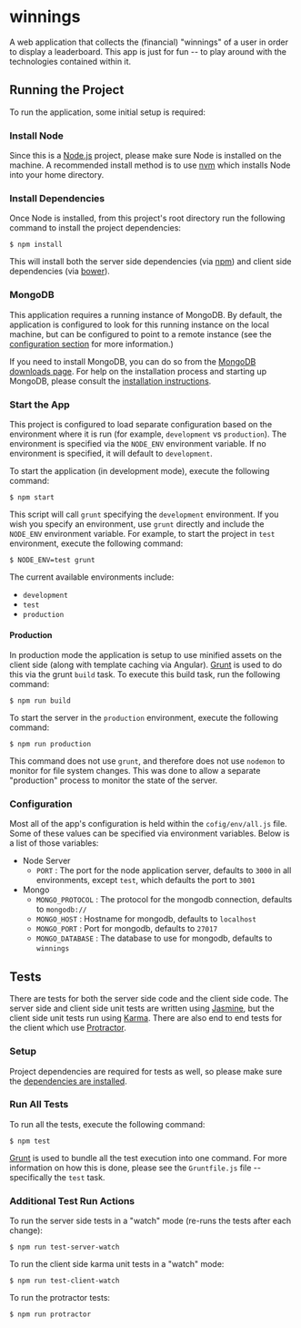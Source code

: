 # winnings #

A web application that collects the (financial) "winnings" of a user in order
to display a leaderboard. This app is just for fun -- to play around with
the technologies contained within it.

## Running the Project ##

To run the application, some initial setup is required:

### Install Node ###

Since this is a [Node.js](http://nodejs.org/) project, please make sure
Node is installed on the machine. A recommended install method is to use
[nvm](https://github.com/creationix/nvm) which installs Node into your
home directory.

### Install Dependencies ###

Once Node is installed, from this project's root directory run the following
command to install the project dependencies:

`$ npm install`

This will install both the server side dependencies
(via [npm](https://www.npmjs.org/)) and client side dependencies
(via [bower](http://bower.io/)).

### MongoDB ###

This application requires a running instance of MongoDB. By default, the
application is configured to look for this running instance on the local
machine, but can be configured to point to a remote instance (see the
[configuration section](#configuration) for more information.)

If you need to install MongoDB, you can do so from the
[MongoDB downloads page](https://www.mongodb.org/downloads). For help
on the installation process and starting up MongoDB, please consult
the [installation instructions](http://docs.mongodb.org/manual/installation/).

### Start the App ###

This project is configured to load separate configuration based on the
environment where it is run (for example, `development` vs `production`).
The environment is specified via the `NODE_ENV` environment variable.
If no environment is specified, it will default to `development`.

To start the application (in development mode), execute the following command:

`$ npm start`

This script will call `grunt` specifying the `development` environment. If
you wish you specify an environment, use `grunt` directly and include the
`NODE_ENV` environment variable. For example, to start the project in `test`
environment, execute the following command:

`$ NODE_ENV=test grunt`

The current available environments include:

*   `development`
*   `test`
*   `production`

#### Production ####

In production mode the application is setup to use minified assets
on the client side (along with template caching via Angular).
[Grunt](http://gruntjs.com/) is used to do this via the grunt `build`
task. To execute this build task, run the following command:

`$ npm run build`

To start the server in the `production` environment, execute the following
command:

`$ npm run production`

This command does not use `grunt`, and therefore does not use `nodemon` to
monitor for file system changes. This was done to allow a separate "production"
process to monitor the state of the server.

### Configuration ###

Most all of the app's configuration is held within the `cofig/env/all.js` file.
Some of these values can be specified via environment variables. Below is a
list of those variables:

* Node Server
    * `PORT` : The port for the node application server, defaults to `3000` in all environments, except `test`, which defaults the port to `3001`
* Mongo
    * `MONGO_PROTOCOL` : The protocol for the mongodb connection, defaults to `mongodb://`
    * `MONGO_HOST` : Hostname for mongodb, defaults to `localhost`
    * `MONGO_PORT` : Port for mongodb, defaults to `27017`
    * `MONGO_DATABASE` : The database to use for mongodb, defaults to `winnings`

## Tests ##

There are tests for both the server side code and the client side code.
The server side and client side unit tests are written using
[Jasmine](https://jasmine.github.io/), but the client side unit tests
run using [Karma](https://karma-runner.github.io). There are also
end to end tests for the client which use
[Protractor](http://angular.github.io/protractor).

### Setup ###

Project dependencies are required for tests as well, so please make
sure the [dependencies are installed](#install-dependencies).

### Run All Tests ###

To run all the tests, execute the following command:

`$ npm test`

[Grunt](http://gruntjs.com/) is used to bundle all the test execution
into one command. For more information on how this is done, please
see the `Gruntfile.js` file -- specifically the `test` task.

### Additional Test Run Actions ###

To run the server side tests in a "watch" mode (re-runs the tests after each change):

`$ npm run test-server-watch`

To run the client side karma unit tests in a "watch" mode:

`$ npm run test-client-watch`

To run the protractor tests:

`$ npm run protractor`
